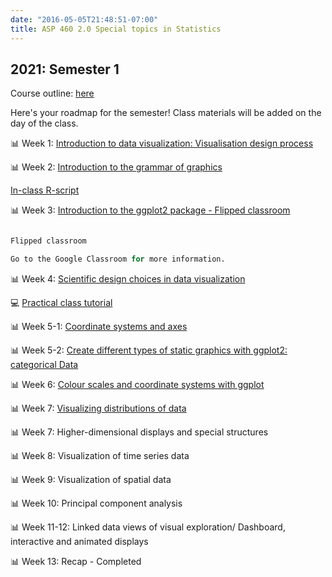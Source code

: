 ```yaml
---
date: "2016-05-05T21:48:51-07:00"
title: ASP 460 2.0 Special topics in Statistics 
---
```


## 2021: Semester 1

Course outline: [here](/CO/ASP_460_20_DataVisualisation.pdf)

Here's your roadmap for the semester! Class materials will be added on the day of the class.

 📊 Week 1: [Introduction to data visualization: Visualisation design process](/slides/lesson1viz.html) 


📊 Week 2: [Introduction to the grammar of graphics](/slides/lesson3viz2021.html)

[In-class R-script](/slides/code/scatterplot.R)

📊 Week 3: [Introduction to the ggplot2 package - Flipped classroom](/slides/mpg_visualization.html)

```r

Flipped classroom

Go to the Google Classroom for more information.

```

📊 Week 4: [Scientific design choices in data visualization](/slides/lesson4viz2021.html)

💻 [Practical class tutorial](/slides/diamonds_visualization.html)


📊 Week 5-1: [Coordinate systems and axes](/slides/lesson5viz2021.html)


📊 Week 5-2: [Create different types of static graphics with ggplot2: categorical Data](/slides/Data_visualization_2021.html)

📊 Week 6: [Colour scales and coordinate systems with ggplot](/slides/lesson6viz2021.html)

📊 Week 7: [Visualizing distributions of data](/slides/dis.html)

📊 Week 7: Higher-dimensional displays and special structures

📊 Week 8: Visualization of time series data

📊 Week 9: Visualization of spatial data

📊 Week 10: Principal component analysis


📊 Week 11-12:  Linked data views of visual exploration/ Dashboard, interactive and animated displays


📊 Week 13: Recap - Completed 






